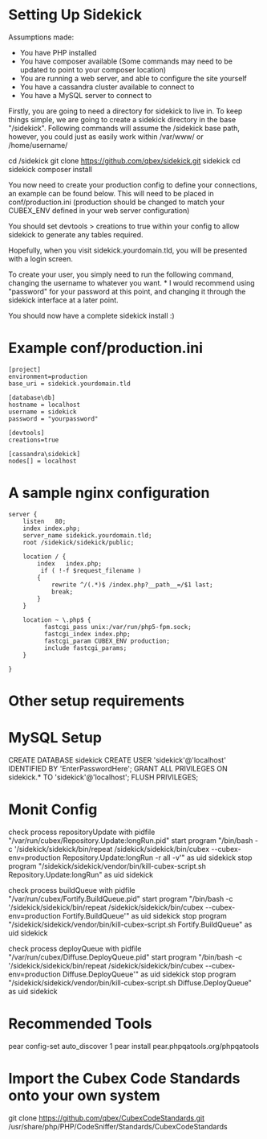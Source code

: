 Setting Up Sidekick
===

Assumptions made:
- You have PHP installed
- You have composer available (Some commands may need to be updated to point to your composer location)
- You are running a web server, and able to configure the site yourself
- You have a cassandra cluster available to connect to
- You have a MySQL server to connect to

Firstly, you are going to need a directory for sidekick to live in.  To keep things simple, we are going to create a sidekick directory in the base "/sidekick".
Following commands will assume the /sidekick base path, however, you could just as easily work within /var/www/ or /home/username/

cd /sidekick
git clone https://github.com/qbex/sidekick.git sidekick
cd sidekick
composer install

You now need to create your production config to define your connections, an example can be found below.  This will need to be placed in conf/production.ini  (production should be changed to match your CUBEX_ENV defined in your web server configuration)

You should set devtools > creations to true within your config to allow sidekick to generate any tables required.

Hopefully, when you visit sidekick.yourdomain.tld, you will be presented with a login screen.

To create your user, you simply need to run the following command, changing the username to whatever you want.  * I would recommend using "password" for your password at this point, and changing it through the sidekick interface at a later point.

You should now have a complete sidekick install :)

Example conf/production.ini
===
	[project]
	environment=production
	base_uri = sidekick.yourdomain.tld

	[database\db]
	hostname = localhost
	username = sidekick
	password = "yourpassword"

	[devtools]
	creations=true

	[cassandra\sidekick]
	nodes[] = localhost

A sample nginx configuration
===

    server {
        listen   80;
        index index.php;
        server_name sidekick.yourdomain.tld;
        root /sidekick/sidekick/public;

        location / {
            index   index.php;
             if ( !-f $request_filename )
            {
                rewrite ^/(.*)$ /index.php?__path__=/$1 last;
                break;
            }
        }

        location ~ \.php$ {
              fastcgi_pass unix:/var/run/php5-fpm.sock;
              fastcgi_index index.php;
              fastcgi_param CUBEX_ENV production;
              include fastcgi_params;
        }

    }




Other setup requirements
========

MySQL Setup
==

  CREATE DATABASE sidekick
  CREATE USER 'sidekick'@'localhost' IDENTIFIED BY 'EnterPasswordHere';
  GRANT ALL PRIVILEGES ON sidekick.* TO 'sidekick'@'localhost';
  FLUSH PRIVILEGES;


Monit Config
==

check process repositoryUpdate
  with pidfile "/var/run/cubex/Repository.Update:longRun.pid"
    start program "/bin/bash -c '/sidekick/sidekick/bin/repeat /sidekick/sidekick/bin/cubex --cubex-env=production Repository.Update:longRun -r all -v'" as uid sidekick
    stop program "/sidekick/sidekick/vendor/bin/kill-cubex-script.sh Repository.Update:longRun" as uid sidekick

check process buildQueue
  with pidfile "/var/run/cubex/Fortify.BuildQueue.pid"
    start program "/bin/bash -c '/sidekick/sidekick/bin/repeat  /sidekick/sidekick/bin/cubex --cubex-env=production Fortify.BuildQueue'" as uid sidekick
    stop program "/sidekick/sidekick/vendor/bin/kill-cubex-script.sh Fortify.BuildQueue" as uid sidekick

check process deployQueue
  with pidfile "/var/run/cubex/Diffuse.DeployQueue.pid"
    start program "/bin/bash -c '/sidekick/sidekick/bin/repeat  /sidekick/sidekick/bin/cubex --cubex-env=production Diffuse.DeployQueue'" as uid sidekick
    stop program "/sidekick/sidekick/vendor/bin/kill-cubex-script.sh Diffuse.DeployQueue" as uid sidekick


Recommended Tools
==
pear config-set auto_discover 1
pear install pear.phpqatools.org/phpqatools


Import the Cubex Code Standards onto your own system
==
git clone https://github.com/qbex/CubexCodeStandards.git /usr/share/php/PHP/CodeSniffer/Standards/CubexCodeStandards
